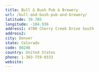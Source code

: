 ```yaml
---
title: Bull & Bush Pub & Brewery
url: /bull-and-bush-pub-and-brewery/
latitude: 39.705
longitude: -104.936
address1: 4700 Cherry Creek Drive South
address2: 
city: Denver
state: Colorado
code: 80246
country: United States
phone: 1-303-759-0333
website: 
---
```



